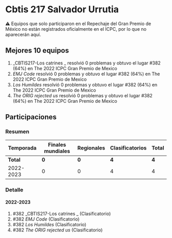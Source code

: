 # Cbtis 217 Salvador Urrutia

:warning: Equipos que solo participaron en el Repechaje del Gran Premio de México no están registrados oficialmente en el ICPC, por lo que no aparecerán aquí.

## Mejores 10 equipos

1. _CBTIS217-Los catrines _ resolvió 0 problemas y obtuvo el lugar #382 (64%) en The 2022 ICPC Gran Premio de Mexico
1. _EMJ Code_ resolvió 0 problemas y obtuvo el lugar #382 (64%) en The 2022 ICPC Gran Premio de Mexico
1. _Los Humildes_ resolvió 0 problemas y obtuvo el lugar #382 (64%) en The 2022 ICPC Gran Premio de Mexico
1. _The ORIG rejected us_ resolvió 0 problemas y obtuvo el lugar #382 (64%) en The 2022 ICPC Gran Premio de Mexico

## Participaciones

### Resumen

| Temporada | Finales mundiales | Regionales | Clasificatorios | Total |
| --- | --- | --- | --- | --- |
| **Total** | **0** | **0** | **4** | **4** |
| 2022-2023 | 0 | 0 | 4 | 4 |

### Detalle

#### 2022-2023

1. #382 _CBTIS217-Los catrines _ (Clasificatorio)
1. #382 _EMJ Code_ (Clasificatorio)
1. #382 _Los Humildes_ (Clasificatorio)
1. #382 _The ORIG rejected us_ (Clasificatorio)




